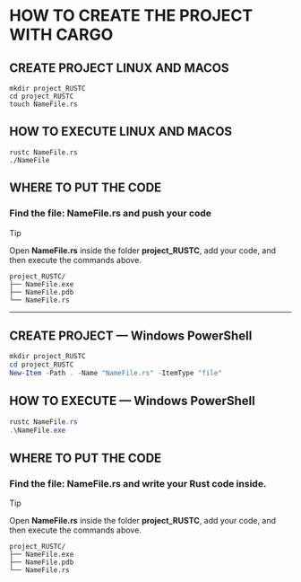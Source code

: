 # HOW TO CREATE THE PROJECT WITH CARGO

## CREATE PROJECT LINUX AND MACOS

```
mkdir project_RUSTC
cd project_RUSTC
touch NameFile.rs
```

## HOW TO EXECUTE LINUX AND MACOS
```
rustc NameFile.rs
./NameFile 
```
## WHERE TO PUT THE CODE

### Find the file: **NameFile.rs** and push your code

> [!TIP]
> Open **NameFile.rs** inside the folder **project_RUSTC**, add your code, and then execute the commands above.

```
project_RUSTC/
├── NameFile.exe
├── NameFile.pdb
└── NameFile.rs
```
---

## CREATE PROJECT — Windows PowerShell

```powershell
mkdir project_RUSTC
cd project_RUSTC
New-Item -Path . -Name "NameFile.rs" -ItemType "file"
```

## HOW TO EXECUTE — Windows PowerShell

```powershell
rustc NameFile.rs
.\NameFile.exe
```

## WHERE TO PUT THE CODE

### Find the file: **NameFile.rs** and write your Rust code inside.

> [!TIP]
> Open **NameFile.rs** inside the folder **project_RUSTC**, add your code, and then execute the commands above.

```
project_RUSTC/
├── NameFile.exe
├── NameFile.pdb
└── NameFile.rs
```